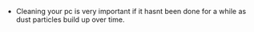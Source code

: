 - Cleaning your pc is very important if it hasnt been done for a while as dust particles build up over time.



















